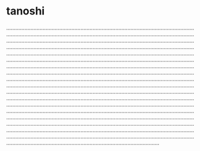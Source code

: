 # tanoshi

.............................................................................................................................................................................................................................................................................................................................................................................................................................................................................................................................................................................................................................................................................................................................................................................................................................................................................................................................................................................................................................................................................................................................................................................................................................................................................................................................................................................................................................................................................................................................................................................................................................................................................................................................................................................................................................................................................................................................................................................................................................................................................................................................................................................................................................................................................................................................................................................................................................